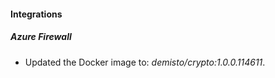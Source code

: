 
#### Integrations

##### Azure Firewall
- Updated the Docker image to: *demisto/crypto:1.0.0.114611*.





